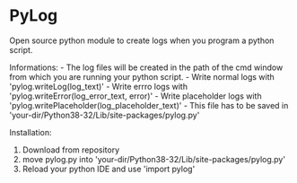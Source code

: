 # PyLog
Open source python module to create logs when you program a python script.

Informations:
    - The log files will be created in the path of the cmd window from which you are running your python script.
    - Write normal logs with 'pylog.writeLog(log_text)'
    - Write errro logs with 'pylog.writeError(log_error_text, error)'
    - Write placeholder logs with 'pylog.writePlaceholder(log_placeholder_text)'
    - This file has to be saved in 'your-dir/Python38-32/Lib/site-packages/pylog.py'
    
Installation:
  1. Download from repository
  2. move pylog.py into 'your-dir/Python38-32/Lib/site-packages/pylog.py'
  3. Reload your python IDE and use 'import pylog'
